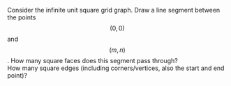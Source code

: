 Consider the infinite unit square grid graph. Draw a line segment between the points $$(0,0)$$ and $$(m,n)$$. How many square faces does this segment pass through?  
How many square edges (including corners/vertices, also the start and end point)?
<!---
Double dollars are because latex in markdown on github shits the bed otherwise.
-->
